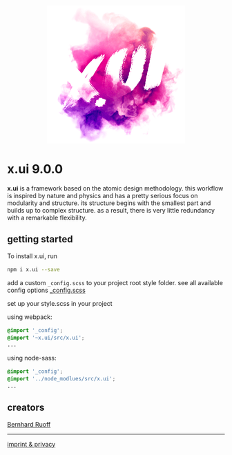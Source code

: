 <p align="center"><img src="readme.png" alt="x.ui"></p>

# x.ui 9.0.0

**x.ui** is a framework based on the atomic design methodology. this workflow is inspired by nature and physics and has a pretty serious focus on modularity and structure. its structure begins with the smallest part and builds up to complex structure. as a result, there is very little redundancy with a remarkable flexibility.

## getting started

To install x.ui, run

```sh
npm i x.ui --save
```

add a custom `_config.scss` to your project root style folder.
see all available config options [_config.scss](https://github.com/entrecode/x.ui/blob/master/src/_config.scss)

set up your style.scss in your project

using webpack:

```scss
@import '_config';
@import '~x.ui/src/x.ui';
...
```

using node-sass:

```scss
@import '_config';
@import '../node_modlues/src/x.ui';
...
```

## creators

[Bernhard Ruoff](https://github.com/bernester)

***

[imprint & privacy](https://entrecode.de/datenschutz)